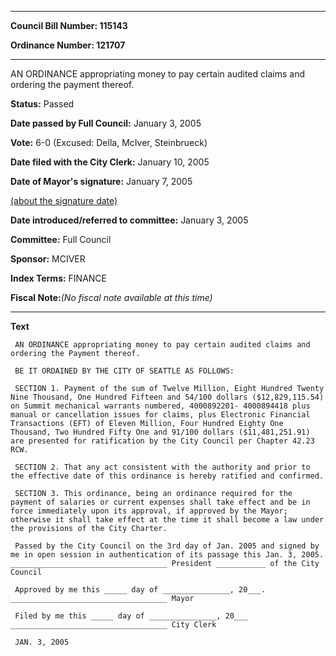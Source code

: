 

********

**Council Bill Number: 115143**
   
**Ordinance Number: 121707**
********

 AN ORDINANCE appropriating money to pay certain audited claims and ordering the payment thereof.

**Status:** Passed
   
**Date passed by Full Council:** January 3, 2005
   
**Vote:** 6-0 (Excused: Della, McIver, Steinbrueck)
   
**Date filed with the City Clerk:** January 10, 2005
   
**Date of Mayor's signature:** January 7, 2005
   
[(about the signature date)](/~public/approvaldate.htm)
   
   
   
**Date introduced/referred to committee:** January 3, 2005
   
**Committee:** Full Council
   
**Sponsor:** MCIVER
   
   
**Index Terms:** FINANCE

**Fiscal Note:**_(No fiscal note available at this time)_

********

**Text**
   
```
 AN ORDINANCE appropriating money to pay certain audited claims and ordering the Payment thereof.

 BE IT ORDAINED BY THE CITY OF SEATTLE AS FOLLOWS:

 SECTION 1. Payment of the sum of Twelve Million, Eight Hundred Twenty Nine Thousand, One Hundred Fifteen and 54/100 dollars ($12,829,115.54) on Summit mechanical warrants numbered, 4000892201- 4000894418 plus manual or cancellation issues for claims, plus Electronic Financial Transactions (EFT) of Eleven Million, Four Hundred Eighty One Thousand, Two Hundred Fifty One and 91/100 dollars ($11,481,251.91) are presented for ratification by the City Council per Chapter 42.23 RCW.

 SECTION 2. That any act consistent with the authority and prior to the effective date of this ordinance is hereby ratified and confirmed.

 SECTION 3. This ordinance, being an ordinance required for the payment of salaries or current expenses shall take effect and be in force immediately upon its approval, if approved by the Mayor; otherwise it shall take effect at the time it shall become a law under the provisions of the City Charter.

 Passed by the City Council on the 3rd day of Jan. 2005 and signed by me in open session in authentication of its passage this Jan. 3, 2005. ___________________________________ President ___________ of the City Council

 Approved by me this _____ day of _______________, 20___. ___________________________________ Mayor

 Filed by me this _____ day of _______________, 20___ ___________________________________ City Clerk

 JAN. 3, 2005

```
